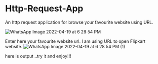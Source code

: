 # Http-Request-App

An http request application for browse your favourite website using URL.

![WhatsApp Image 2022-04-19 at 6 28 54 PM](https://user-images.githubusercontent.com/101108540/164010105-fc1ad405-6883-4a2b-aafb-3c0c135ff6f2.jpeg)

Enter here your favourite website url. I am using URL to open Flipkart website.
![WhatsApp Image 2022-04-19 at 6 28 54 PM (1)](https://user-images.githubusercontent.com/101108540/164010127-243cd3e7-20e4-4623-beb6-993856018e68.jpeg)

here is output ..try it and enjoy!!!
